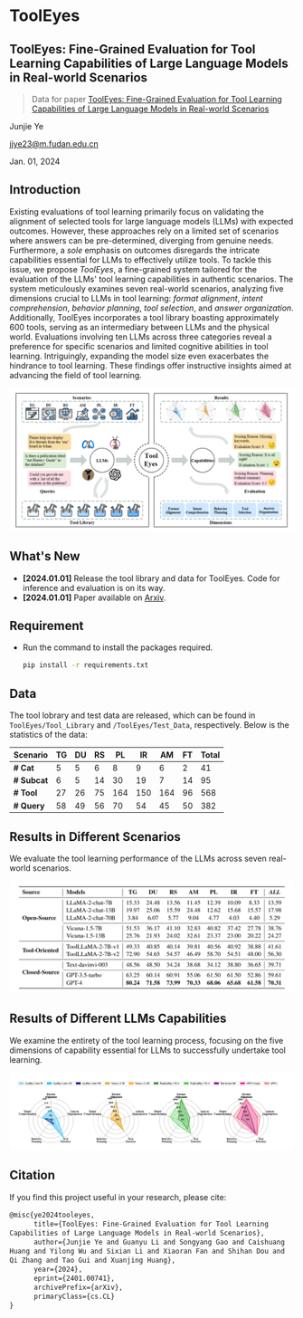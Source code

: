 # ToolEyes

## ToolEyes: Fine-Grained Evaluation for Tool Learning Capabilities of Large Language Models in Real-world Scenarios

> Data for paper [ToolEyes: Fine-Grained Evaluation for Tool Learning Capabilities of Large Language Models in Real-world Scenarios](https://arxiv.org/abs/2401.00741)

Junjie Ye

jjye23@m.fudan.edu.cn

Jan. 01, 2024

## Introduction
Existing evaluations of tool learning primarily focus on validating the alignment of selected tools for large language models (LLMs) with expected outcomes. However, these approaches rely on a limited set of scenarios where answers can be pre-determined, diverging from genuine needs. Furthermore, a *sole* emphasis on outcomes disregards the intricate capabilities essential for LLMs to effectively utilize tools.
To tackle this issue, we propose *ToolEyes*, a fine-grained system tailored for the evaluation of the LLMs' tool learning capabilities in authentic scenarios. The system meticulously examines seven real-world scenarios, analyzing five dimensions crucial to LLMs in tool learning: *format alignment*, *intent comprehension*, *behavior planning*, *tool selection*, and *answer organization*.
Additionally, ToolEyes incorporates a tool library boasting approximately 600 tools, serving as an intermediary between LLMs and the physical world. Evaluations involving ten LLMs across three categories reveal a preference for specific scenarios and limited cognitive abilities in tool learning.
Intriguingly, expanding the model size even exacerbates the hindrance to tool learning.
These findings offer instructive insights aimed at advancing the field of tool learning.


<div>
<center>
<img src=Figures/ToolEyes.png>
</div>

## What's New

- **[2024.01.01]** Release the tool library and data for ToolEyes. Code for inference and evaluation is on its way.
- **[2024.01.01]** Paper available on [Arxiv](https://arxiv.org/abs/2401.00741).


## Requirement
- Run the command to install the packages required.
    ```bash
    pip install -r requirements.txt
    ```

## Data
The tool lobrary and test data are released, which can be found in `ToolEyes/Tool_Library` and `/ToolEyes/Test_Data`, respectively. Below is the statistics of the data:

| **Scenario**      | **TG** | **DU** | **RS** | **PL** | **IR** | **AM** | **FT** | **Total** |
|-------------------|--------|--------|--------|--------|--------|--------|--------|-----------|
| **# Cat**         | 5      | 5      | 6      | 8      | 9      | 6      | 2      | 41        |
| **# Subcat**      | 6      | 5      | 14     | 30     | 19     | 7      | 14     | 95        |
| **# Tool**        | 27     | 26     | 75     | 164    | 150    | 164    | 96     | 568       |
| **# Query**       | 58     | 49     | 56     | 70     | 54     | 45     | 50     | 382       |


## Results in Different Scenarios

We evaluate the tool learning performance of the LLMs across seven real-world scenarios.

<div>
<center>
<img src=Figures/result-scenario.png>
</div>

## Results of Different LLMs Capabilities

We examine the entirety of the tool learning process, focusing on the five dimensions of capability essential for LLMs to successfully undertake tool learning.

<div>
<center>
<img src=Figures/result-capability.png>
</div>


## Citation
If you find this project useful in your research, please cite:
```
@misc{ye2024tooleyes,
      title={ToolEyes: Fine-Grained Evaluation for Tool Learning Capabilities of Large Language Models in Real-world Scenarios}, 
      author={Junjie Ye and Guanyu Li and Songyang Gao and Caishuang Huang and Yilong Wu and Sixian Li and Xiaoran Fan and Shihan Dou and Qi Zhang and Tao Gui and Xuanjing Huang},
      year={2024},
      eprint={2401.00741},
      archivePrefix={arXiv},
      primaryClass={cs.CL}
}
```

